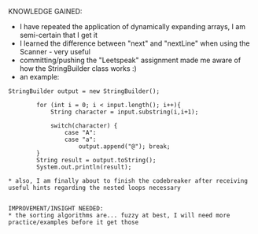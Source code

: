 KNOWLEDGE GAINED:
* I have repeated the application of dynamically expanding arrays, I am semi-certain that I get it
* I learned the difference between "next" and "nextLine" when using the Scanner - very useful
* committing/pushing the "Leetspeak" assignment made me aware of how the StringBuilder class works :)
* an example:
```
StringBuilder output = new StringBuilder();

        for (int i = 0; i < input.length(); i++){
            String character = input.substring(i,i+1);

            switch(character) {
                case "A":
                case "a":
                    output.append("@"); break;
        }                                        
        String result = output.toString();
        System.out.println(result);

* also, I am finally about to finish the codebreaker after receiving useful hints regarding the nested loops necessary


IMPROVEMENT/INSIGHT NEEDED:
* the sorting algorithms are... fuzzy at best, I will need more practice/examples before it get those
